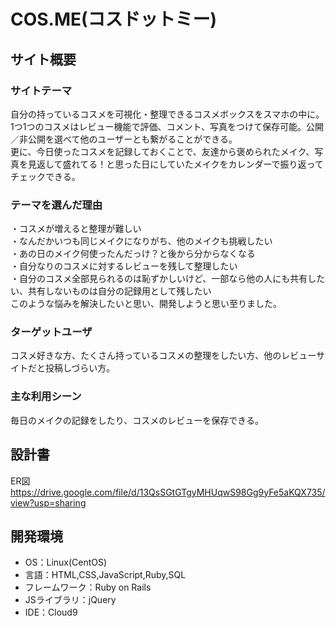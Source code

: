 # COS.ME(コスドットミー)

## サイト概要
### サイトテーマ
自分の持っているコスメを可視化・整理できるコスメボックスをスマホの中に。  
1つ1つのコスメはレビュー機能で評価、コメント、写真をつけて保存可能。公開／非公開を選べて他のユーザーとも繋がることができる。  
更に、今日使ったコスメを記録しておくことで、友達から褒められたメイク、写真を見返して盛れてる！と思った日にしていたメイクをカレンダーで振り返ってチェックできる。

### テーマを選んだ理由
・コスメが増えると整理が難しい  
・なんだかいつも同じメイクになりがち、他のメイクも挑戦したい  
・あの日のメイク何使ったんだっけ？と後から分からなくなる  
・自分なりのコスメに対するレビューを残して整理したい  
・自分のコスメ全部見られるのは恥ずかしいけど、一部なら他の人にも共有したい、共有しないものは自分の記録用として残したい  
このような悩みを解決したいと思い、開発しようと思い至りました。  

### ターゲットユーザ
コスメ好きな方、たくさん持っているコスメの整理をしたい方、他のレビューサイトだと投稿しづらい方。

### 主な利用シーン
毎日のメイクの記録をしたり、コスメのレビューを保存できる。

## 設計書
ER図
https://drive.google.com/file/d/13QsSGtGTgyMHUqwS98Gg9yFe5aKQX735/view?usp=sharing

## 開発環境
- OS：Linux(CentOS)
- 言語：HTML,CSS,JavaScript,Ruby,SQL
- フレームワーク：Ruby on Rails
- JSライブラリ：jQuery
- IDE：Cloud9


